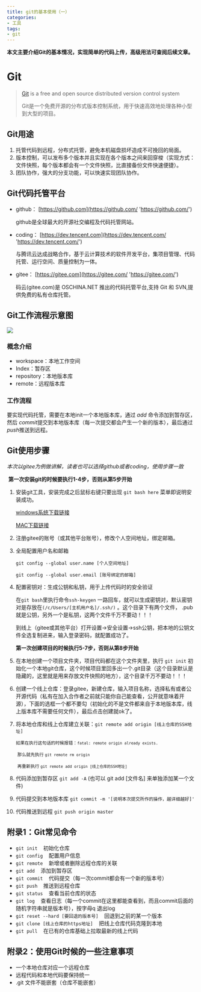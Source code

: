 ```yaml
---
title: git的基本使用（一）
categories:
- 工具
tags:
- git
---
```


**本文主要介绍Git的基本情况，实现简单的代码上传，高级用法可查阅后续文章。**

# Git

> [Git](https://git-scm.com 'https://git-scm.com') is a free and open source distributed version control system 
>
> Git是一个免费开源的分布式版本控制系统，用于快速高效地处理各种小型到大型的项目。



## Git用途

1. 托管代码到远程，分布式托管，避免本机磁盘损坏造成不可挽回的局面。
2. 版本控制，可以发布多个版本并且实现在各个版本之间来回穿梭（实现方式：文件快照，每个版本都会有一个文件快照，比直接备份文件快速便捷）。
3. 团队协作，强大的分支功能，可以快速实现团队协作。

## Git代码托管平台

* github：  [https://github.com](https://github.com/ 'https://github.com/')

  github是全球最大的开源社交编程及代码托管网站。

* coding：  [https://dev.tencent.com](https://dev.tencent.com/ 'https://dev.tencent.com/')

  与腾讯云达成战略合作，基于云计算技术的软件开发平台，集项目管理、代码托管、运行空间、质量控制为一体。 

* gitee：   [https://gitee.com](https://gitee.com/ 'https://gitee.com/')

   码云(gitee.com)是 OSCHINA.NET 推出的代码托管平台,支持 Git 和 SVN,提供免费的私有仓库托管。

   

## Git工作流程示意图

![](/img/git示意图.jpg)

### 概念介绍
* workspace：本地工作空间
* Index：暂存区
* repository：本地版本库
* remote：远程版本库

### 工作流程

要实现代码托管，需要在本地init一个本地版本库，通过 *add* 命令添加到暂存区，然后 *commit*提交到本地版本库（每一次提交都会产生一个新的版本），最后通过*push*推送到远程。



## Git使用步骤

​	*本次以gitee为例做讲解，读者也可以选择github或者coding，使用步骤一致*

​	**第一次安装git的时候要执行1-4步，否则从第5步开始**

1. 安装git工具，安装完成之后鼠标右键只要出现 `git bash here` 菜单即说明安装成功。

   [windows系统下载链接]( https://git-scm.com/download/win 'https://git-scm.com/download/win' )

   [MAC下载链接]( https://git-scm.com/download/mac 'https://git-scm.com/download/mac' )

2. 注册gitee的账号（或其他平台账号），修改个人空间地址，绑定邮箱。

3. 全局配置用户名和邮箱

   `git config --global user.name [个人空间地址]` 

   `git config --global user.email [账号绑定的邮箱]`

4. 配置密钥对：生成公钥和私钥，用于上传代码时的安全验证

   在`git bash`里执行命令`ssh-keygen`  一路回车，就可以生成密钥对，默认密钥对是存放在`(/c/Users/[主机用户名]/.ssh/)` 。这个目录下有两个文件， .pub就是公钥，另外一个是私钥，这两个文件千万不要动！！！

   到线上（gitee或其他平台）打开设置->安全设置->ssh公钥，把本地的公钥文件全选复制进来，输入登录密码，就配置成功了。

   **第一次创建项目的时候执行5-7步，否则从第8步开始**

5. 在本地创建一个项目文件夹，项目代码都在这个文件夹里，执行 `git init`  初始化一个本地git仓库，这个时候项目里回多出一个.git目录（这个目录默认是隐藏的，这里就是用来存放文件快照的地方），这个目录千万不要动！！！

6. 创建一个线上仓库：登录gitee，新建仓库，输入项目名称，选择私有或者公开源代码（私有在加入合作者之前就只能你自己能查看，公开就意味着开源），下面的选框一个都不要勾（初始化的不是文件都来自于本地版本库，线上版本库不需要任何文件），最后点击创建就ok了。

7. 将本地仓库和线上仓库建立关联：`git remote add origin [线上仓库的SSH地址]`

   ​	<small>如果在执行这句话的时候报错：`fatal: remote origin already exists.`</small>

   ​	<small>那么就先执行 `git remote rm origin`</small>

   ​	<small>再重新执行 `git remote add origin [线上仓库的SSH地址]`</small>
8. 代码添加到暂存区  `git add -A`  (也可以 git add [文件名] 来单独添加某一个文件)
9. 代码提交到本地版本库  `git commit -m '[说明本次提交所作的操作，越详细越好]' `
10. 代码推送到远程 `git push origin master`

## 附录1：Git常见命令
* `git init`&nbsp;&nbsp;&nbsp;&nbsp;初始化仓库
* `git config`&nbsp;&nbsp;&nbsp;&nbsp;配置用户信息
* `git remote`&nbsp;&nbsp;&nbsp;&nbsp;新增或者删除远程仓库的关联
* `git add`&nbsp;&nbsp;&nbsp;&nbsp;添加到暂存区
* `git commit`&nbsp;&nbsp;&nbsp;&nbsp;代码提交（每一次commit都会有一个新的版本号）
* `git push`&nbsp;&nbsp;&nbsp;&nbsp;推送到远程仓库
* `git status`&nbsp;&nbsp;&nbsp;&nbsp;查看当前仓库的状态
* `git log`&nbsp;&nbsp;&nbsp;&nbsp;查看日志（每一个commit在这里都能查看到，而且commit后面的随机字符串就是版本号），按字母q 退出log
* `git reset --hard [要回退的版本号]`&nbsp;&nbsp;&nbsp;&nbsp;回退到之前的某一个版本
* `git clone [线上仓库的https地址]`&nbsp;&nbsp;&nbsp;&nbsp;把线上仓库代码克隆到本地
* `git pull`&nbsp;&nbsp;&nbsp;&nbsp;在已有的仓库基础上拉取最新的线上代码

## 附录2：使用Git时候的一些注意事项
* 一个本地仓库对应一个远程仓库
* 远程代码和本地代码要保持统一
* .git 文件不能嵌套（仓库不能嵌套）

<br />
<br />
<br />
